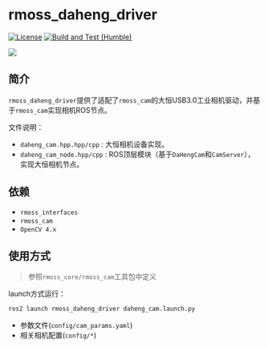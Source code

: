 # rmoss_daheng_driver

[![License](https://img.shields.io/badge/License-Apache%202.0-blue.svg)](https://opensource.org/licenses/Apache-2.0)
[![Build and Test (Humble)](https://github.com/robomaster-oss/rmoss_daheng_driver/actions/workflows/ci.yml/badge.svg?branch=humble)](https://github.com/robomaster-oss/rmoss_daheng_driver/actions/workflows/ci.yml)

![](rmoss_bg.png)

## 简介

`rmoss_daheng_driver`提供了适配了`rmoss_cam`的大恒USB3.0工业相机驱动，并基于`rmoss_cam`实现相机ROS节点。

文件说明：

* `daheng_cam.hpp.hpp/cpp` : 大恒相机设备实现。
* `daheng_cam_node.hpp/cpp` :  ROS顶层模块（基于`DaHengCam`和`CamServer`），实现大恒相机节点。

## 依赖

* `rmoss_interfaces`
* `rmoss_cam`
* `OpenCV 4.x`

## 使用方式

> 参照`rmoss_core/rmoss_cam`工具包中定义

launch方式运行：

```bash
ros2 launch rmoss_daheng_driver daheng_cam.launch.py
```

* 参数文件(`config/cam_params.yaml`)
* 相关相机配置(`config/*`)
